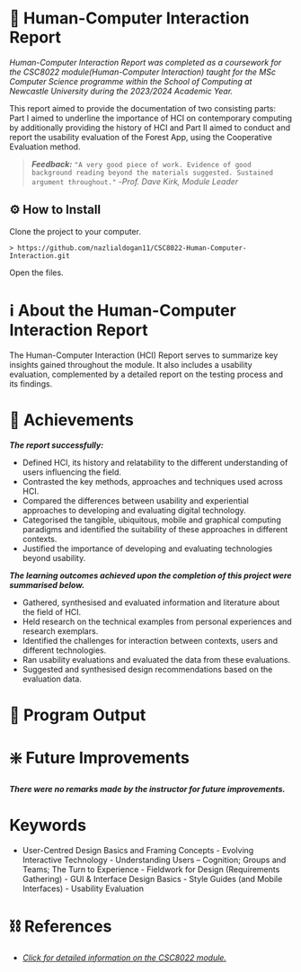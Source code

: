 # 📑 Human-Computer Interaction Report

*Human-Computer Interaction Report was completed as a coursework for the CSC8022 module(Human-Computer Interaction) taught for the MSc Computer Science programme within the School of Computing at Newcastle University during the 2023/2024 Academic Year.*

This report aimed to provide the documentation of two consisting parts: Part I aimed to underline the importance of HCI on contemporary computing by additionally providing the history of HCI and Part II aimed to conduct and report the usability evaluation of the Forest App, using the Cooperative Evaluation method.

>___Feedback:___
> `"A very good piece of work. Evidence of good background reading beyond the materials suggested. Sustained argument throughout."`
> -*Prof. Dave Kirk, Module Leader*

## ⚙️ How to Install 

Clone the project to your computer.

```
> https://github.com/nazlialdogan11/CSC8022-Human-Computer-Interaction.git
```

Open the files.

# ℹ About the Human-Computer Interaction Report

The Human-Computer Interaction (HCI) Report serves to summarize key insights gained throughout the module. It also includes a usability evaluation, complemented by a detailed report on the testing process and its findings.

# 🔖 Achievements

***The report successfully:***
- Defined HCI, its history and relatability to the different understanding of users influencing the field.
- Contrasted the key methods, approaches and techniques used across HCI.
- Compared the differences between usability and experiential approaches to developing and evaluating digital technology.
- Categorised the tangible, ubiquitous, mobile and graphical computing paradigms and identified the suitability of these approaches in different contexts.
- Justified the importance of developing and evaluating technologies beyond usability.
  
***The learning outcomes achieved upon the completion of this project were summarised below.***
- Gathered, synthesised and evaluated information and literature about the field of HCI.
- Held research on the technical examples from personal experiences and research exemplars.
- Identified the challenges for interaction between contexts, users and different technologies.
- Ran usability evaluations and evaluated the data from these evaluations.
- Suggested and synthesised design recommendations based on the evaluation data.

# 📄 Program Output



# ❇️ Future Improvements

***There were no remarks made by the instructor for future improvements.***

# Keywords

- User-Centred Design Basics and Framing Concepts - Evolving Interactive Technology - Understanding Users – Cognition; Groups and Teams; The Turn to Experience - Fieldwork for Design (Requirements Gathering) - GUI & Interface Design Basics - Style Guides (and Mobile Interfaces) - Usability Evaluation

# ⛓️ References

- [*Click for detailed information on the CSC8022 module.*](*https://www.ncl.ac.uk/module-catalogue/module.php?code=CSC8022*)
  
  
